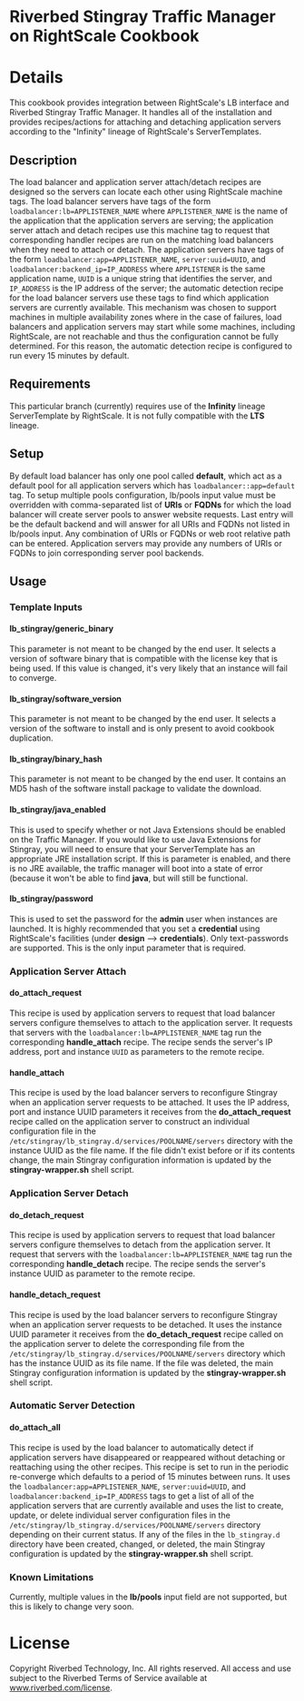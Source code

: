 # Riverbed Stingray Traffic Manager on RightScale Cookbook

# Details

This cookbook provides integration between RightScale's LB interface and
Riverbed Stingray Traffic Manager.  It handles all of the installation and
provides recipes/actions for attaching and detaching application servers
according to the "Infinity" lineage of RightScale's ServerTemplates.

## Description

The load balancer and application server attach/detach recipes are designed so
the servers can locate each other using RightScale machine tags.  The load
balancer servers have tags of the form `loadbalancer:lb=APPLISTENER_NAME` where
`APPLISTENER_NAME` is the name of the application that the application servers
are serving; the application server attach and detach recipes use this machine
tag to request that corresponding handler recipes are run on the matching load
balancers when they need to attach or detach. The application servers have tags
of the form `loadbalancer:app=APPLISTENER_NAME`, `server:uuid=UUID`, and
`loadbalancer:backend_ip=IP_ADDRESS` where `APPLISTENER` is the same application
name, `UUID` is a unique string that identifies the server, and `IP_ADDRESS` is
the IP address of the server; the automatic detection recipe for the load
balancer servers use these tags to find which application servers are currently
available. This mechanism was chosen to support machines in multiple
availability zones where in the case of failures, load balancers and application
servers may start while some machines, including RightScale, are not reachable
and thus the configuration cannot be fully determined. For this reason, the
automatic detection recipe is configured to run every 15 minutes by default.

## Requirements

This particular branch (currently) requires use of the **Infinity** lineage
ServerTemplate by RightScale.  It is not fully compatible with the **LTS**
lineage.

## Setup

By default load balancer has only one pool called **default**, which act as a
default pool for all application servers which has `loadbalancer::app=default`
tag. To setup multiple pools configuration, lb/pools input value must be
overridden with comma-separated list of **URIs** or **FQDNs** for which the load
balancer will create server pools to answer website requests. Last entry will be
the default backend and will answer for all URIs and FQDNs not listed in
lb/pools input. Any combination of URIs or FQDNs or web root relative path can
be entered.  Application servers may provide any numbers of URIs or FQDNs to
join corresponding server pool backends.

## Usage

### Template Inputs

#### lb\_stingray/generic\_binary

This parameter is not meant to be changed by the end user.  It selects a version
of software binary that is compatible with the license key that is being used.
If this value is changed, it's very likely that an instance will fail to
converge.

#### lb\_stingray/software\_version

This parameter is not meant to be changed by the end user.  It selects a version
of the software to install and is only present to avoid cookbook duplication.

#### lb\_stingray/binary\_hash

This parameter is not meant to be changed by the end user.  It contains an MD5 
hash of the software install package to validate the download.

#### lb\_stingray/java\_enabled

This is used to specify whether or not Java Extensions should be enabled on the
Traffic Manager.  If you would like to use Java Extensions for Stingray, you
will need to ensure that your ServerTemplate has an appropriate JRE installation
script.  If this is parameter is enabled, and there is no JRE available, the
traffic manager will boot into a state of error (because it won't be able to
find **java**, but will still be functional.

#### lb\_stingray/password

This is used to set the password for the **admin** user when instances are
launched.  It is highly recommended that you set a **credential** using
RightScale's facilities (under **design** --> **credentials**).  Only
text-passwords are supported.  This is the only input parameter that is
required.

### Application Server Attach

#### do\_attach\_request

This recipe is used by application servers to request that load balancer servers
configure themselves to attach to the application server. It requests that
servers with the `loadbalancer:lb=APPLISTENER_NAME` tag run the corresponding
**handle_attach** recipe. The recipe sends the server's IP address, port and
instance `UUID` as parameters to the remote recipe.

#### handle\_attach

This recipe is used by the load balancer servers to reconfigure Stingray when an
application server requests to be attached. It uses the IP address, port and
instance UUID parameters it receives from the **do_attach_request** recipe
called on the application server to construct an individual configuration file
in the `/etc/stingray/lb_stingray.d/services/POOLNAME/servers` directory with
the instance UUID as the file name. If the file didn't exist before or if its
contents change, the main Stingray configuration information is updated by the
**stingray-wrapper.sh** shell script.

### Application Server Detach

#### do\_detach\_request

This recipe is used by application servers to request that load balancer servers
configure themselves to detach from the application server. It request that
servers with the `loadbalancer:lb=APPLISTENER_NAME` tag run the corresponding
**handle_detach** recipe. The recipe sends the server's instance UUID as
parameter to the remote recipe.

#### handle\_detach\_request

This recipe is used by the load balancer servers to reconfigure Stingray when an
application server requests to be detached. It uses the instance UUID parameter
it receives from the **do_detach_request** recipe called on the application
server to delete the corresponding file from the
`/etc/stingray/lb_stingray.d/services/POOLNAME/servers` directory which has the
instance UUID as its file name. If the file was deleted, the main Stingray
configuration information is updated by the **stingray-wrapper.sh** shell
script.

### Automatic Server Detection

#### do\_attach\_all

This recipe is used by the load balancer to automatically detect if application
servers have disappeared or reappeared without detaching or reattaching using
the other recipes. This recipe is set to run in the periodic re-converge which
defaults to a period of 15 minutes between runs. It uses the
`loadbalancer:app=APPLISTENER_NAME`, `server:uuid=UUID`, and
`loadbalancer:backend_ip=IP_ADDRESS` tags to get a list of all of the
application servers that are currently available and uses the list to create,
update, or delete individual server configuration files in the
`/etc/stingray/lb_stingray.d/services/POOLNAME/servers` directory depending on
their current status. If any of the files in the `lb_stingray.d` directory have
been created, changed, or deleted, the main Stingray configuration is updated by
the **stingray-wrapper.sh** shell script.

### Known Limitations

Currently, multiple values in the **lb/pools** input field are not supported,
but this is likely to change very soon.

# License

Copyright Riverbed Technology, Inc. All rights reserved. All access and use
subject to the Riverbed Terms of Service available at www.riverbed.com/license.
